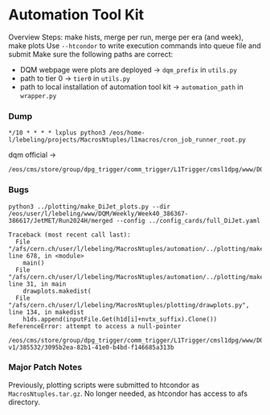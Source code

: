 # Automation Tool Kit
Overview 
Steps: make hists, merge per run, merge per era (and week), make plots
Use ```--htcondor``` to write execution commands into queue file and submit 
Make sure the following paths are correct:
- DQM webpage were plots are deployed -> ```dqm_prefix``` in ```utils.py```
- path to tier 0 -> ```tier0``` in ```utils.py```
- path to local installation of automation tool kit -> ```automation_path``` in ```wrapper.py```

### Dump
`*/10 * * * * lxplus python3 /eos/home-l/lebeling/projects/MacrosNtuples/l1macros/cron_job_runner_root.py`

dqm official -> 
```
/eos/cms/store/group/dpg_trigger/comm_trigger/L1Trigger/cmsl1dpg/www/DQM/T0PromptNanoMonit
```

### Bugs
```
python3 ../plotting/make_DiJet_plots.py --dir /eos/user/l/lebeling/www/DQM/Weekly/Week40_386367-386617/JetMET/Run2024H/merged --config ../config_cards/full_DiJet.yaml 

Traceback (most recent call last):
  File "/afs/cern.ch/user/l/lebeling/MacrosNtuples/automation/../plotting/make_DiJet_plots.py", line 678, in <module>
    main()
  File "/afs/cern.ch/user/l/lebeling/MacrosNtuples/automation/../plotting/make_DiJet_plots.py", line 31, in main
    drawplots.makedist(
  File "/afs/cern.ch/user/l/lebeling/MacrosNtuples/plotting/drawplots.py", line 134, in makedist
    h1ds.append(inputFile.Get(h1d[i]+nvtx_suffix).Clone())
ReferenceError: attempt to access a null-pointer
```

```
/eos/cms/store/group/dpg_trigger/comm_trigger/L1Trigger/cmsl1dpg/www/DQM/T0PromptNanoMonit/EGamma/Run2024G/EGamma0/PromptReco-v1/385532/3095b2ea-82b1-41e0-b4bd-f146685a313b
```

### Major Patch Notes
Previously, plotting scripts were submitted to htcondor as ```MacrosNtuples.tar.gz```. No longer needed, as htcondor has access to afs directory. 